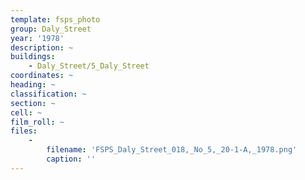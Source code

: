 ```yaml
---
template: fsps_photo
group: Daly_Street
year: '1978'
description: ~
buildings:
    - Daly_Street/5_Daly_Street
coordinates: ~
heading: ~
classification: ~
section: ~
cell: ~
film_roll: ~
files:
    -
        filename: 'FSPS_Daly_Street_018,_No_5,_20-1-A,_1978.png'
        caption: ''
---
```


